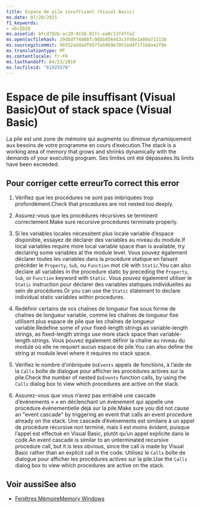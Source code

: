 ```yaml
---
title: Espace de pile insuffisant (Visual Basic)
ms.date: 07/20/2015
f1_keywords:
- vbrID28
ms.assetid: bfcd792b-ac29-4158-81fc-ea0c13f4ffa2
ms.openlocfilehash: 29dbdf74808fc98bb856483c3fd8e3a09a72113b
ms.sourcegitcommit: 9b552addadfb57fab0b9e7852ed4f1f1b8a42f8e
ms.translationtype: MT
ms.contentlocale: fr-FR
ms.lasthandoff: 04/23/2019
ms.locfileid: "61925578"
---
```

# <a name="out-of-stack-space-visual-basic"></a><span data-ttu-id="9fef3-102">Espace de pile insuffisant (Visual Basic)</span><span class="sxs-lookup"><span data-stu-id="9fef3-102">Out of stack space (Visual Basic)</span></span>
<span data-ttu-id="9fef3-103">La pile est une zone de mémoire qui augmente ou diminue dynamiquement aux besoins de votre programme en cours d’exécution.</span><span class="sxs-lookup"><span data-stu-id="9fef3-103">The stack is a working area of memory that grows and shrinks dynamically with the demands of your executing program.</span></span> <span data-ttu-id="9fef3-104">Ses limites ont été dépassées.</span><span class="sxs-lookup"><span data-stu-id="9fef3-104">Its limits have been exceeded.</span></span>  
  
## <a name="to-correct-this-error"></a><span data-ttu-id="9fef3-105">Pour corriger cette erreur</span><span class="sxs-lookup"><span data-stu-id="9fef3-105">To correct this error</span></span>  
  
1. <span data-ttu-id="9fef3-106">Vérifiez que les procédures ne sont pas imbriquées trop profondément.</span><span class="sxs-lookup"><span data-stu-id="9fef3-106">Check that procedures are not nested too deeply.</span></span>  
  
2. <span data-ttu-id="9fef3-107">Assurez-vous que les procédures récursives se terminent correctement.</span><span class="sxs-lookup"><span data-stu-id="9fef3-107">Make sure recursive procedures terminate properly.</span></span>  
  
3. <span data-ttu-id="9fef3-108">Si les variables locales nécessitent plus locale variable d’espace disponible, essayez de déclarer des variables au niveau du module.</span><span class="sxs-lookup"><span data-stu-id="9fef3-108">If local variables require more local variable space than is available, try declaring some variables at the module level.</span></span> <span data-ttu-id="9fef3-109">Vous pouvez également déclarer toutes les variables dans la procédure statique en faisant précéder le `Property`, `Sub`, ou `Function` mot clé with `Static`.</span><span class="sxs-lookup"><span data-stu-id="9fef3-109">You can also declare all variables in the procedure static by preceding the `Property`, `Sub`, or `Function` keyword with `Static`.</span></span> <span data-ttu-id="9fef3-110">Vous pouvez également utiliser le `Static` instruction pour déclarer des variables statiques individuelles au sein de procédures.</span><span class="sxs-lookup"><span data-stu-id="9fef3-110">Or you can use the `Static` statement to declare individual static variables within procedures.</span></span>  
  
4. <span data-ttu-id="9fef3-111">Redéfinir certains de vos chaînes de longueur fixe sous forme de chaînes de longueur variable, comme les chaînes de longueur fixe utilisent plus espace de pile que les chaînes de longueur variable.</span><span class="sxs-lookup"><span data-stu-id="9fef3-111">Redefine some of your fixed-length strings as variable-length strings, as fixed-length strings use more stack space than variable-length strings.</span></span> <span data-ttu-id="9fef3-112">Vous pouvez également définir la chaîne au niveau du module où elle ne requiert aucun espace de pile.</span><span class="sxs-lookup"><span data-stu-id="9fef3-112">You can also define the string at module level where it requires no stack space.</span></span>  
  
5. <span data-ttu-id="9fef3-113">Vérifiez le nombre d’imbriquée `DoEvents` appels de fonctions, à l’aide de la `Calls` boîte de dialogue pour afficher les procédures actives sur la pile.</span><span class="sxs-lookup"><span data-stu-id="9fef3-113">Check the number of nested `DoEvents` function calls, by using the `Calls` dialog box to view which procedures are active on the stack.</span></span>  
  
6. <span data-ttu-id="9fef3-114">Assurez-vous que vous n’avez pas entraîné une cascade d’événements » » en déclenchant un événement qui appelle une procédure événementielle déjà sur la pile.</span><span class="sxs-lookup"><span data-stu-id="9fef3-114">Make sure you did not cause an "event cascade" by triggering an event that calls an event procedure already on the stack.</span></span> <span data-ttu-id="9fef3-115">Une cascade d’événements est similaire à un appel de procédure récursive non terminé, mais il est moins évident, puisque l’appel est effectué en Visual Basic, plutôt qu’un appel explicite dans le code.</span><span class="sxs-lookup"><span data-stu-id="9fef3-115">An event cascade is similar to an unterminated recursive procedure call, but it is less obvious, since the call is made by Visual Basic rather than an explicit call in the code.</span></span> <span data-ttu-id="9fef3-116">Utilisez le `Calls` boîte de dialogue pour afficher les procédures actives sur la pile.</span><span class="sxs-lookup"><span data-stu-id="9fef3-116">Use the `Calls` dialog box to view which procedures are active on the stack.</span></span>  
  
## <a name="see-also"></a><span data-ttu-id="9fef3-117">Voir aussi</span><span class="sxs-lookup"><span data-stu-id="9fef3-117">See also</span></span>

- [<span data-ttu-id="9fef3-118">Fenêtres Mémoire</span><span class="sxs-lookup"><span data-stu-id="9fef3-118">Memory Windows</span></span>](/visualstudio/debugger/memory-windows)
